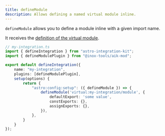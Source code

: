 ```yaml
---
title: defineModule
description: Allows defining a named virtual module inline.
---
```


`defineModule` allows you to define a module inline with a given import name.

It receives the [definition of the virtual module](/inline-mod/vite-plugin/#inlinemodule).

```ts /defineModule\b/ {2,7}
// my-integration.ts
import { defineIntegration } from "astro-integration-kit";
import { defineModulePlugin } from "@inox-tools/aik-mod";

export default defineIntegration({
    name: "my-integration",
    plugins: [defineModulePlugin],
    setup(options) {
        return {
            "astro:config:setup": ({ defineModule }) => {
                defineModule('virtual:my-integration/module', {
                    defaultExport: 'some value',
                    constExports: {},
                    assignExports: {},
                }),
            },
        }
    }
});
```
